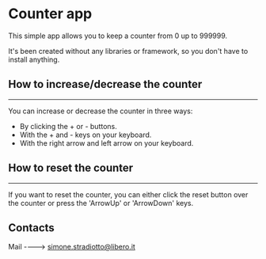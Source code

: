 # Counter app

This simple app allows you to keep a counter from 0 up to 999999.

It's been created without any libraries or framework, so you don't have to install anything.

## How to increase/decrease the counter

---

You can increase or decrease the counter in three ways:

- By clicking the + or - buttons.
- With the + and - keys on your keyboard.
- With the right arrow and left arrow on your keyboard.

## How to reset the counter

---

If you want to reset the counter, you can either click the reset button over the counter or press the 'ArrowUp' or 'ArrowDown' keys.

## Contacts

Mail ----> [simone.stradiotto@libero.it](mailto:simone.stradiotto@libero.it)
